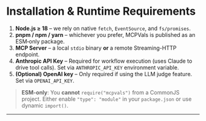 # Installation & Runtime Requirements

1.  **Node.js ≥ 18** – we rely on native `fetch`, `EventSource`, and `fs/promises`.
2.  **pnpm / npm / yarn** – whichever you prefer, MCPVals is published as an ESM‐only package.
3.  **MCP Server** – a local `stdio` binary **or** a remote Streaming-HTTP endpoint.
4.  **Anthropic API Key** – Required for workflow execution (uses Claude to drive tool calls). Set via `ANTHROPIC_API_KEY` environment variable.
5.  **(Optional) OpenAI key** – Only required if using the LLM judge feature. Set via `OPENAI_API_KEY`.

> **ESM-only**: You **cannot** `require("mcpvals")` from a CommonJS project. Either enable `"type": "module"` in your `package.json` or use dynamic `import()`.

---
